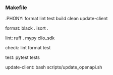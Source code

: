 ### Makefile

.PHONY: format lint test build clean update-client

format:
black .
isort .

lint:
ruff .
mypy clio_sdk

check: lint format test

test:
pytest tests

update-client:
bash scripts/update_openapi.sh
